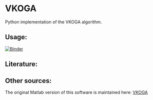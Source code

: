 # VKOGA

Python implementation of the VKOGA algorithm.

## Usage:
[![Binder](https://mybinder.org/badge_logo.svg)](https://mybinder.org/v2/gl/gabriele.santin%2Fvkoga/master?filepath=demo.ipynb)




## Literature:




## Other sources:
The original Matlab version of this software is maintained here:
[VKOGA](https://gitlab.mathematik.uni-stuttgart.de/pub/ians-anm/vkoga)





